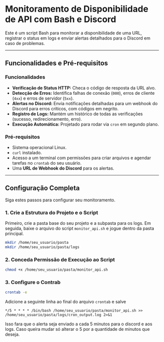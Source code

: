 # Monitoramento de Disponibilidade de API com Bash e Discord

Este é um script Bash para monitorar a disponibilidade de uma URL, registrar o status em logs e enviar alertas detalhados para o Discord em caso de problemas.

---

## Funcionalidades e Pré-requisitos

### Funcionalidades
* **Verificação de Status HTTP:** Checa o código de resposta da URL alvo.
* **Detecção de Erros:** Identifica falhas de conexão (`000`), erros de cliente (`4xx`) e erros de servidor (`5xx`).
* **Alertas no Discord:** Envia notificações detalhadas para um webhook do Discord para erros críticos, com códigos em negrito.
* **Registro de Logs:** Mantém um histórico de todas as verificações (sucesso, redirecionamento, erro).
* **Execução Automática:** Projetado para rodar via `cron` em segundo plano.

### Pré-requisitos
* Sistema operacional Linux.
* `curl` instalado.
* Acesso a um terminal com permissões para criar arquivos e agendar tarefas no `crontab` do seu usuário.
* Uma **URL de Webhook do Discord** para os alertas.

---

## Configuração Completa

Siga estes passos para configurar seu monitoramento.

### 1. Crie a Estrutura do Projeto e o Script

Primeiro, crie a pasta base do seu projeto e a subpasta para os logs. Em seguida, baixe o arquivo do script `monitor_api.sh` e jogue dentro da pasta principal.

```bash
mkdir /home/seu_usuario/pasta
mkdir /home/seu_usuario/pasta/logs
```

### 2. Conceda Permissão de Execução ao Script

```bash
chmod +x /home/seu_usuario/pasta/monitor_api.sh
```

### 3. Configure o Contrab

```bash
crontab -e
```
Adicione a seguinte linha ao final do arquivo `crontab` e salve

```
*/5 * * * * /bin/bash /home/seu_usuario/pasta/monitor_api.sh >> /home/seu_usuario/pasta/logs/cron_output.log 2>&1
```

Isso fara que o alerta seja enviado a cada 5 minutos para o discord e aos logs. Caso queira mudar só alterar o 5 por a quantidade de minutos que deseja.

